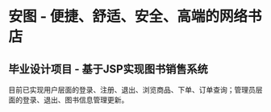 # 安图 - 便捷、舒适、安全、高端的网络书店


## 毕业设计项目 - 基于JSP实现图书销售系统

目前已实现用户层面的登录、注册、退出、浏览商品、下单、订单查询；管理员层面的登录、退出、图书信息管理更新。